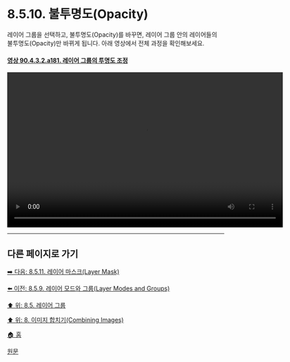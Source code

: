 # 8.5.10. 불투명도(Opacity)
레이어 그룹을 선택하고, 불투명도(Opacity)를 바꾸면, 레이어 그룹 안의 레이어들의 불투명도(Opacity)만 바뀌게 됩니다. 아래 영상에서 전체 과정을 확인해보세요.

<a id="90-04-03-02-a181"></a>

#### [영상 90.4.3.2.a181. 레이어 그룹의 투명도 조정](./90-04-0003-002-layer_group.md#90-04-03-02-a181)
<video controls="controls" width="640" height="360" src="https://github.com/wonder13662/gimp/assets/15767104/c8d60f7b-bd91-4b75-94b9-1df9364e79ce"></video>

***

## 다른 페이지로 가기
[➡️ 다음: 8.5.11. 레이어 마스크(Layer Mask)](./08-05-11-layer_mask.md)

[⬅️ 이전: 8.5.9. 레이어 모드와 그룹(Layer Modes and Groups)](./08-05-09-layer_modes_n_groups.md)

[⬆️ 위: 8.5. 레이어 그룹](./08-05-00-layer-groups.md)

[⬆️ 위: 8. 이미지 합치기(Combining Images)](./08-00-combining-images.md)

[🏠 홈](./00-home.md)

[원문](https://docs.gimp.org/2.10/ko/gimp-layer-groups.html)
